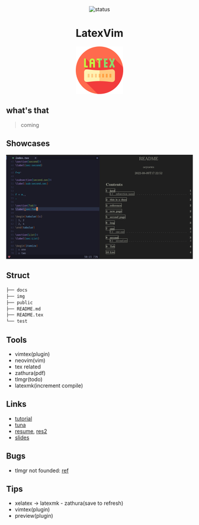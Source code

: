 <div align="center">
<img src="https://img.shields.io/badge/Status-WIP-blueviolet.svg?style=flat-square&logo=Chakra-Ui&color=90E59A&logoColor=green" alt="status" >

</div>

<h1 align="center">LatexVim</h1>

<div align="center">

<img src="img/latex.png" width=128/>

</div>

## what's that

> coming

## Showcases

![img](img/00.png)

## Struct

```bash
├── docs
├── img
├── public
├── README.md
├── README.tex
└── test
```

## Tools

- vimtex(plugin)
- neovim(vim)
- tex related
- zathura(pdf)
- tlmgr(todo)
- latexmk(increment compile)

## Links

- [tutorial](https://nbviewer.org/github/xinychen/latex-cookbook/blob/main/chapter-1/section5.ipynb)
- [tuna](https://github.com/tuna/thuthesis)
- [resume](https://github.com/hijiangtao/resume), [res2](https://github.com/jankapunkt/latexcv)
- [slides](https://github.com/xinychen/awesome-beamer)

## Bugs

- tlmgr not founded: [ref](https://wiki.archlinux.org/title/TeX_Live#tlmgr)

## Tips

- xelatex -> latexmk - zathura(save to refresh)
- vimtex(plugin)
- preview(plugin)
